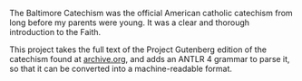 The Baltimore Catechism was the official American catholic catechism from long before my parents were young.  It was a clear and thorough introduction to the Faith.

This project takes the full text of the Project Gutenberg edition of the catechism found at [archive.org](http://archive.org/stream/baltimorecatechi14551gut/14551.txt), and adds an ANTLR 4 grammar to parse it, so that it can be converted into a machine-readable format.